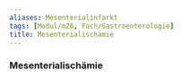 ```yaml
---
aliases: Mesenterialinfarkt
tags: [Modul/m26, Fach/Gastroenterologie]
title: Mesenterialischämie
---
```

### Mesenterialischämie
